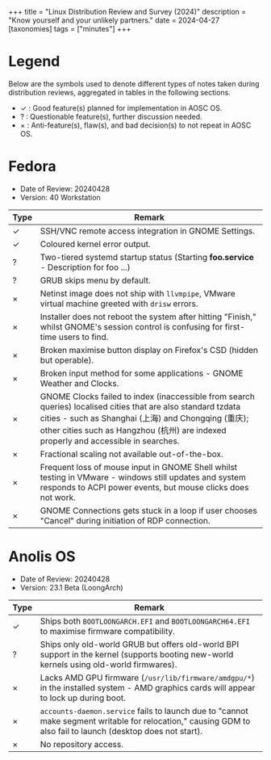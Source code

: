 +++
title = "Linux Distribution Review and Survey (2024)"
description = "Know yourself and your unlikely partners."
date = 2024-04-27
[taxonomies]
tags = ["minutes"]
+++

# Legend

Below are the symbols used to denote different types of notes taken during
distribution reviews, aggregated in tables in the following sections.

- ✓ : Good feature(s) planned for implementation in AOSC OS.
- ? : Questionable feature(s), further discussion needed.
- × : Anti-feature(s), flaw(s), and bad decision(s) to not repeat in AOSC OS.

# Fedora

- Date of Review: 20240428
- Version: 40 Workstation

| Type | Remark                                                                             |
|------|------------------------------------------------------------------------------------|
| ✓    | SSH/VNC remote access integration in GNOME Settings.                               |
| ✓    | Coloured kernel error output.                                                      |
| ?    | Two-tiered systemd startup status (Starting **foo.service** - Description for foo ...) |
| ?    | GRUB skips menu by default.                                                        |
| ×    | Netinst image does not ship with `llvmpipe`, VMware virtual machine greeted with `drisw` errors. |
| ×    | Installer does not reboot the system after hitting "Finish," whilst GNOME's session control is confusing for first-time users to find. |
| ×    | Broken maximise button display on Firefox's CSD (hidden but operable).            |
| ×    | Broken input method for some applications - GNOME Weather and Clocks.             |
| ×    | GNOME Clocks failed to index (inaccessible from search queries) localised cities that are also standard tzdata cities - such as Shanghai (上海) and Chongqing (重庆); other cities such as Hangzhou (杭州) are indexed properly and accessible in searches. |
| ×    | Fractional scaling not available out-of-the-box.                                  |
| ×    | Frequent loss of mouse input in GNOME Shell whilst testing in VMware - windows still updates and system responds to ACPI power events, but mouse clicks does not work. |
| ×    | GNOME Connections gets stuck in a loop if user chooses "Cancel" during initiation of RDP connection. |

# Anolis OS

- Date of Review: 20240428
- Version: 23.1 Beta (LoongArch)

| Type | Remark                                                                             |
|------|------------------------------------------------------------------------------------|
| ✓    | Ships both `BOOTLOONGARCH.EFI` and `BOOTLOONGARCH64.EFI` to maximise firmware compatibility. |
| ?    | Ships only old-world GRUB but offers old-world BPI support in the kernel (supports booting new-world kernels using old-world firmwares). |
| ×    | Lacks AMD GPU firmware (`/usr/lib/firmware/amdgpu/*`) in the installed system - AMD graphics cards will appear to lock up during boot. |
| ×    | `accounts-daemon.service` fails to launch due to "cannot make segment writable for relocation," causing GDM to also fail to launch (desktop does not start). |
| ×    | No repository access.                                                             |
